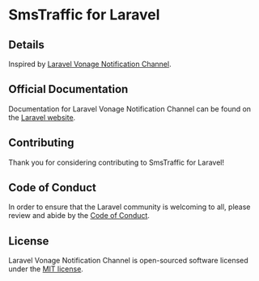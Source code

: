 # SmsTraffic for Laravel

## Details

Inspired by [Laravel Vonage Notification Channel](https://github.com/laravel/vonage-notification-channel).

## Official Documentation

Documentation for Laravel Vonage Notification Channel can be found on the [Laravel website](https://laravel.com/docs/notifications#sms-notifications).

## Contributing

Thank you for considering contributing to SmsTraffic for Laravel!

## Code of Conduct

In order to ensure that the Laravel community is welcoming to all, please review and abide by the [Code of Conduct](https://laravel.com/docs/contributions#code-of-conduct).

## License

Laravel Vonage Notification Channel is open-sourced software licensed under the [MIT license](LICENSE.md).
